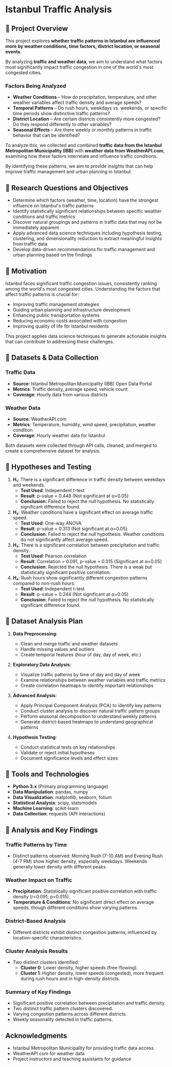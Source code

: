 # Istanbul Traffic Analysis

## 🚦 Project Overview

This project explores **whether traffic patterns in Istanbul are influenced more by weather conditions, time factors, district location, or seasonal events**. 

By analyzing **traffic and weather data**, we aim to understand what factors most significantly impact traffic congestion in one of the world's most congested cities.

### **Factors Being Analyzed**

* **Weather Conditions** – How do precipitation, temperature, and other weather variables affect traffic density and average speeds?
* **Temporal Patterns** – Do rush hours, weekdays vs. weekends, or specific time periods show distinctive traffic patterns?
* **District Location** – Are certain districts consistently more congested? Do they respond differently to other variables?
* **Seasonal Effects** – Are there weekly or monthly patterns in traffic behavior that can be identified?

To analyze this, we collected and combined **traffic data from the Istanbul Metropolitan Municipality (IBB)** with **weather data from WeatherAPI.com**, examining how these factors interrelate and influence traffic conditions.

By identifying these patterns, we aim to provide insights that can help improve traffic management and urban planning in Istanbul.

## 🚦 Research Questions and Objectives

* Determine which factors (weather, time, location) have the strongest influence on Istanbul's traffic patterns
* Identify statistically significant relationships between specific weather conditions and traffic metrics
* Discover natural groupings and patterns in traffic data that may not be immediately apparent
* Apply advanced data science techniques including hypothesis testing, clustering, and dimensionality reduction to extract meaningful insights from traffic data
* Develop data-driven recommendations for traffic management and urban planning based on the findings

## 🚦 Motivation

Istanbul faces significant traffic congestion issues, consistently ranking among the world's most congested cities. Understanding the factors that affect traffic patterns is crucial for:

* Improving traffic management strategies
* Guiding urban planning and infrastructure development
* Enhancing public transportation systems
* Reducing economic costs associated with congestion
* Improving quality of life for Istanbul residents

This project applies data science techniques to generate actionable insights that can contribute to addressing these challenges.

## 🚦 Datasets & Data Collection

### Traffic Data
* **Source**: Istanbul Metropolitan Municipality (IBB) Open Data Portal
* **Metrics**: Traffic density, average speed, vehicle count
* **Coverage**: Hourly data from various districts

### Weather Data
* **Source**: WeatherAPI.com 
* **Metrics**: Temperature, humidity, wind speed, precipitation, weather condition
* **Coverage**: Hourly weather data for Istanbul

Both datasets were collected through API calls, cleaned, and merged to create a comprehensive dataset for analysis.

## 🚦 Hypotheses and Testing

1.  **H₁**: There is a significant difference in traffic density between weekdays and weekends.
    *   **Test Used**: Independent t-test
    *   **Result**: p-value = 0.448 (Not significant at α=0.05)
    *   **Conclusion**: Failed to reject the null hypothesis. No statistically significant difference found.
2.  **H₂**: Weather conditions have a significant effect on average traffic speed.
    *   **Test Used**: One-way ANOVA
    *   **Result**: p-value = 0.313 (Not significant at α=0.05)
    *   **Conclusion**: Failed to reject the null hypothesis. Weather conditions do not significantly affect average speed.
3.  **H₃**: There is a significant correlation between precipitation and traffic density.
    *   **Test Used**: Pearson correlation
    *   **Result**: Correlation = 0.091, p-value = 0.015 (Significant at α=0.05)
    *   **Conclusion**: Rejected the null hypothesis. There is a weak but statistically significant positive correlation.
4.  **H₄**: Rush hours show significantly different congestion patterns compared to non-rush hours.
    *   **Test Used**: Independent t-test
    *   **Result**: p-value = 0.244 (Not significant at α=0.05)
    *   **Conclusion**: Failed to reject the null hypothesis. No statistically significant difference found.

## 🚦 Dataset Analysis Plan

1. **Data Preprocessing**:
   * Clean and merge traffic and weather datasets
   * Handle missing values and outliers
   * Create temporal features (hour of day, day of week, etc.)

2. **Exploratory Data Analysis**:
   * Visualize traffic patterns by time of day and day of week
   * Examine relationships between weather variables and traffic metrics
   * Create correlation heatmaps to identify important relationships

3. **Advanced Analysis**:
   * Apply Principal Component Analysis (PCA) to identify key patterns
   * Conduct cluster analysis to discover natural traffic pattern groups
   * Perform seasonal decomposition to understand weekly patterns
   * Generate district-based heatmaps to understand geographical patterns

4. **Hypothesis Testing**:
   * Conduct statistical tests on key relationships
   * Validate or reject initial hypotheses
   * Document significance levels and effect sizes

## 🚦 Tools and Technologies

- **Python 3.x** (Primary programming language)
- **Data Manipulation**: pandas, numpy
- **Data Visualization**: matplotlib, seaborn, folium
- **Statistical Analysis**: scipy, statsmodels
- **Machine Learning**: scikit-learn
- **Data Collection**: requests (API interactions)

## 🚦 Analysis and Key Findings

### Traffic Patterns by Time
- Distinct patterns observed: Morning Rush (7-10 AM) and Evening Rush (4-7 PM) show higher density, especially weekdays. Weekends generally lower density with different peaks.

### Weather Impact on Traffic
- **Precipitation**: Statistically significant positive correlation with traffic density (r=0.091, p=0.015).
- **Temperature & Conditions**: No significant direct effect on average speeds, though different conditions show varying patterns.

### District-Based Analysis
- Different districts exhibit distinct congestion patterns, influenced by location-specific characteristics.

### Cluster Analysis Results
- Two distinct clusters identified:
    - **Cluster 0**: Lower density, higher speeds (free-flowing).
    - **Cluster 1**: Higher density, lower speeds (congested), more frequent during rush hours and in high-density districts.

### Summary of Key Findings
- Significant positive correlation between precipitation and traffic density.
- Two distinct traffic pattern clusters discovered.
- Varying congestion patterns across different districts.
- Weekly seasonality detected in traffic patterns.

## Acknowledgments
- Istanbul Metropolitan Municipality for providing traffic data access
- WeatherAPI.com for weather data
- Project instructors and teaching assistants for guidance
